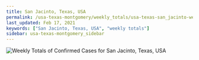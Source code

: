 ```yaml
---
title: San Jacinto, Texas, USA
permalink: /usa-texas-montgomery/weekly_totals/usa-texas-san_jacinto-weekly_totals.html
last_updated: Feb 17, 2021
keywords: ["San Jacinto, Texas, USA", "weekly totals"]
sidebar: usa-texas-montgomery_sidebar
---
```


![Weekly Totals of Confirmed Cases for San Jacinto, Texas, USA](/covid_tracker/images/graphs/usa-texas-san_jacinto-weekly_totals_graph.png)
